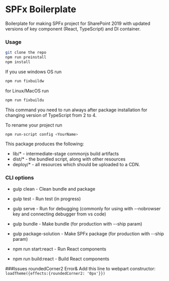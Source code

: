 # SPFx Boilerplate

Boilerplate for making SPFx project for SharePoint 2019 with updated versions of key component (React, TypeScript) and
DI container.

### Usage

```bash
git clone the repo
npm run preinstall
npm install
```

If you use windows OS run

```bash
npm run fixbuildw
```

for Linux/MacOS run

```bash
npm run fixbuildu
```

This command you need to run always after package installation for changing version of TypeScript from 2 to 4.

To rename your project run

```bash
npm run-script config <YourName>
```

This package produces the following:

* lib/* - intermediate-stage commonjs build artifacts
* dist/* - the bundled script, along with other resources
* deploy/* - all resources which should be uploaded to a CDN.

### CLI options

* gulp clean - Clean bundle and package
* gulp test - Run test (in progress)
* gulp serve - Run for debugging (commonly for using with --nobrowser key and connecting debugger from vs code)
* gulp bundle - Make bundle (for production with --ship param)
* gulp package-solution - Make SPFx package (for production with --ship param)

* npm run start:react - Run React components
* npm run build:react - Build React components

###Issues
roundedCorner2 Error& Add this line to webpart constructor: ```loadTheme({effects:{roundedCorner2: '0px'}})``` 

